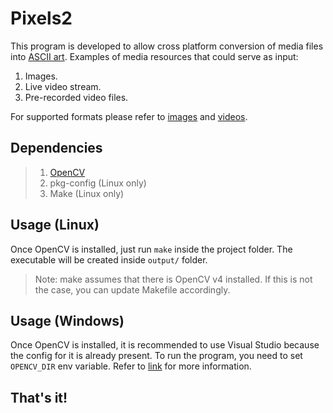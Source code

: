 # Pixels2

This program is developed to allow cross platform conversion of media files into [ASCII art](https://en.wikipedia.org/wiki/ASCII_art).
Examples of media resources that could serve as input:

1. Images.
2. Live video stream.
3. Pre-recorded video files.

For supported formats please refer to [images](http://amin-ahmadi.com/2016/09/24/list-of-image-formats-supported-by-opencv/) and [videos](http://www.fourcc.org/codecs.php).

## Dependencies
> 1. [OpenCV](https://opencv.org/)
> 2. pkg-config (Linux only)
> 3. Make (Linux only)

## Usage (Linux)
Once OpenCV is installed, just run `make` inside the project folder. The executable will be created inside `output/` folder.
> Note: make assumes that there is OpenCV v4 installed. If this is not the case, you can update Makefile accordingly.

## Usage (Windows)
Once OpenCV is installed, it is recommended to use Visual Studio because the config for it is already present. To run the program, you need to set `OPENCV_DIR` env variable. Refer to [link](https://docs.opencv.org/2.4/doc/tutorials/introduction/windows_install/windows_install.html#set-the-opencv-enviroment-variable-and-add-it-to-the-systems-path) for more information.

## That's it!

